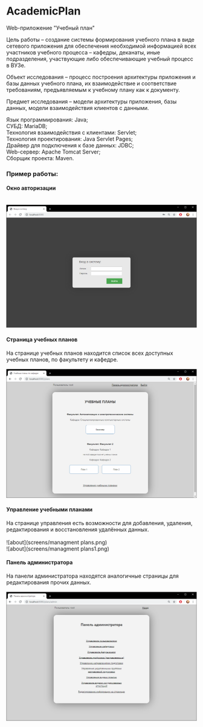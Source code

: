 # AcademicPlan

Web-приложение "Учебный план"

Цель работы – создание системы формирования учебного плана в виде сетевого приложения для обеспечения необходимой информацией всех участников учебного процесса – кафедры, деканаты, иные подразделения, участвующие либо обеспечивающие учебный процесс в ВУЗе.<br>

Объект исследования – процесс построения архитектуры приложения и базы данных учебного плана, их взаимодействие и соответствие требованиям, предъявляемым к учебному плану как к документу.<br>

Предмет исследования – модели архитектуры приложения, базы данных, модели взаимодействия клиентов с данными.<br>

Язык программирования: Java;<br>
СУБД: MariaDB;<br>
Технология взаимодействия с клиентами: Servlet;<br>
Технология проектирования: Java Servlet Pages;<br>
Драйвер для подключения к базе данных: JDBC;<br>
Web-сервер: Apache Tomcat Server;<br>
Сборщик проекта: Maven.<br>

### Пример работы: <br>
####  Окно авторизации <br><br>
![about](screens/authorization.png)
####  Страница учебных планов <br>
На странице учебных планов находится список всех доступных учебных планов, по факультету и кафедре. <br><br>
![about](screens/plans.png)
####  Управление учебными планами <br>
На странице управления есть возможности для добавления, удаления, редактирования и восстановления удалённых данных. <br><br>
![about](screens/managment plans.png)<br>
![about](screens/managment plans1.png)
####  Панель администратора <br>
На панели администратора находятся аналогичные страницы для редактирования прочих данных.<br><br>
![about](screens/admin.png)
